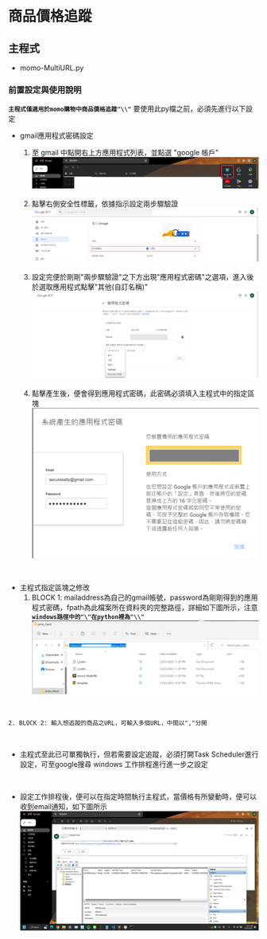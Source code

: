 # 商品價格追蹤

## 主程式

* momo-MultiURL.py

### 前置設定與使用說明

**`主程式僅適用於momo購物中商品價格追蹤"\\"`**
要使用此py檔之前，必須先進行以下設定

* gmail應用程式密碼設定
    1. 至 gmail 中點開右上方應用程式列表，並點選 "google 帳戶"
    ![df](docs/setting1-1.png)

    <br>

    2. 點擊右側安全性標籤，依據指示設定兩步驟驗證
    ![df](docs/setting1-2.png)

    <br>

    3. 設定完便於剛剛"兩步驟驗證"之下方出現"應用程式密碼"之選項，進入後於選取應用程式點擊"其他(自訂名稱)"
    ![df](docs/setting1-3.png)

    <br>

    4. 點擊產生後，便會得到應用程式密碼，此密碼必須填入主程式中的指定區塊
    ![df](docs/setting1-4.png)

<br>

* 主程式指定區塊之修改
    1. BLOCK 1: mailaddress為自己的gmail帳號，password為剛剛得到的應用程式密碼，fpath為此檔案所在資料夾的完整路徑，詳細如下圖所示，注意 **`windows路徑中的"\"在python裡為"\\"`**
    ![df](docs/fpath.png)

<br>

    2. BLOCK 2: 輸入想追蹤的商品之URL，可輸入多個URL，中間以","分開

<br>

* 主程式至此已可單獨執行，但若需要設定追蹤，必須打開Task Scheduler進行設定，可至google搜尋 windows 工作排程進行進一步之設定

<br>

* 設定工作排程後，便可以在指定時間執行主程式，當價格有所變動時，便可以收到email通知，如下圖所示
![df](docs/result.png)